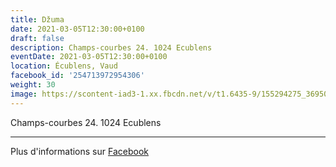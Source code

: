 ```yaml
---
title: Džuma
date: 2021-03-05T12:30:00+0100
draft: false
description: Champs-courbes 24. 1024 Ecublens
eventDate: 2021-03-05T12:30:00+0100
location: Écublens, Vaud
facebook_id: '254713972954306'
weight: 30
image: https://scontent-iad3-1.xx.fbcdn.net/v/t1.6435-9/155294275_3695079563921169_4909597834044538694_n.jpg?_nc_cat=101&ccb=1-7&_nc_sid=9e60e4&_nc_ohc=L9nv5ke5iW0Q7kNvwHPzBDl&_nc_oc=AdkU-8bcny1kTqz6TSLzzVelD4ofz1j-oyq1c405gRkmoT8waldJf0048-vgXOadTHs&_nc_zt=23&_nc_ht=scontent-iad3-1.xx&edm=ABTKTjYEAAAA&_nc_gid=GOlzXnlqMdksu4H9Zje7yQ&oh=00_AfauAakyXxLELjwerv42IaBj5Vm8wvFsxK_llRswE8zU-A&oe=690019DB
---
```


Champs-courbes 24. 1024 Ecublens

---

Plus d'informations sur [Facebook](https://facebook.com/events/254713972954306)